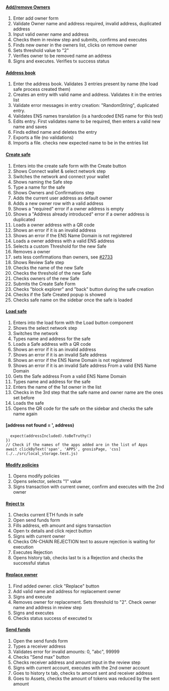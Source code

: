 #### [Add/remove Owners](./../src/add_remove_owner.test.js)
1. Enter add owner form  
2. Validate Owner name and address required, invalid address, duplicated address  
3. Input valid owner name and address  
4. Checks them in review step and submits, confirms and executes  
5. Finds new owner in the owners list, clicks on remove owner  
6. Sets threshold value to "2"  
7. Verifies owner to be removed name an address  
8. Signs and executes. Verifies tx success status  
  
#### [Address book](./../src/address_book.test.js)
1. Enter the address book. Validates 3 entries present by name (the load safe process created them)  
2. Creates an entry with valid name and address. Validates it in the entries list  
3. Validate error messages in entry creation: "RandomString", duplicated entry.  
4. Validates ENS names translation (is a hardcoded ENS name for this test)  
5. Edits entry. First validates name to be required, then enters a valid new name and saves  
6. Finds edited name and deletes the entry  
7. Exports a file (no validations)  
8. Imports a file. checks new expected name to be in the entries list  
  
#### [Create safe](./../src/create_safe.test.js)
1. Enters into the create safe form with the Create button  
2. Shows Connect wallet & select network step  
3. Switches the network and connect your wallet  
4. Shows naming the Safe step  
5. Type a name for the safe  
6. Shows Owners and Confirmations step  
7. Adds the current user address as default owner  
8. Adds a new owner row with a valid address  
9. Shows a "required" error if a owner address is empty  
10. Shows a "Address already introduced" error if a owner address is duplicated  
11. Loads a owner address with a QR code  
12. Shows an error if it is an invalid address  
13. Shows an error if the ENS Name Domain is not registered  
14. Loads a owner address with a valid ENS address  
15. Selects a custom Threshold for the new Safe  
16. Removes a owner  
17. sets less confirmations than owners, see [#2733](https://github.com/gnosis/safe-react/issues/2733)  
18. Shows Review Safe step  
19. Checks the name of the new Safe  
20. Checks the threshold of the new Safe  
21. Checks owners of the new Safe  
22. Submits the Create Safe Form  
23. Checks "block explorer" and "back" button during the safe creation  
24. Checks if the Safe Created popup is showed  
25. Checks safe name on the sidebar once the safe is loaded  
  
#### [Load safe](./../src/load_safe.test.js)
1. Enters into the load form with the Load button component  
2. Shows the select network step  
3. Switches the network  
4. Types name and address for the safe  
5. Loads a Safe address with a QR code  
6. Shows an error if it is an invalid address  
7. Shows an error if it is an invalid Safe address  
8. Shows an error if the ENS Name Domain is not registered  
9. Shows an error if it is an invalid Safe address From a valid ENS Name Domain  
10. Gets the Safe address From a valid ENS Name Domain  
11. Types name and address for the safe  
12. Enters the name of the 1st owner in the list  
13. Checks in the 3rd step that the safe name and owner name are the ones set before  
14. Loads the safe  
15. Opens the QR code for the safe on the sidebar and checks the safe name again  
  
#### [address not found = ', address)
      expect(addressIncluded).toBeTruthy()
    })
    // Check if the names of the apps added are in the list of Apps
    await clickByText('span', 'APPS', gnosisPage, 'css](./../src/local_storage.test.js)
  
#### [Modify policies](./../src/modify_policies.test.js)
1. Opens modify policies  
2. Opens selector, selects "1" value  
3. Signs transaction with current owner, confirm and executes with the 2nd owner  
  
#### [Reject tx](./../src/reject_tx.test.js)
1. Checks current ETH funds in safe  
2. Open send funds form  
3. Fills address, eth amount and signs transaction  
4. Open tx details and click reject button  
5. Signs with current owner  
6. Checks ON-CHAIN REJECTION text to assure rejection is waiting for execution  
7. Executes Rejection  
8. Opens history tab, checks last tx is a Rejection and checks the successful status  
  
#### [Replace owner](./../src/replace_owners.test.js)
1. Find added owner. click "Replace" button  
2. Add valid name and address for replacement owner  
3. Signs and execute  
4. Removes owner for replacement. Sets threshold to "2". Check owner name and address in review step  
5. Signs and executes  
6. Checks status success of executed tx  
  
#### [Send funds](./../src/send_funds.test.js)
1. Open the send funds form  
2. Types a receiver address  
3. Validates error for invalid amounts: 0, "abc", 99999  
4. Checks "Send max" button  
5. Checks receiver address and amount input in the review step  
6. Signs with current account, executes with the 2nd owner account  
7. Goes to history tx tab, checks tx amount sent and receiver address  
8. Goes to Assets, checks the amount of tokens was reduced by the sent amount  
  
